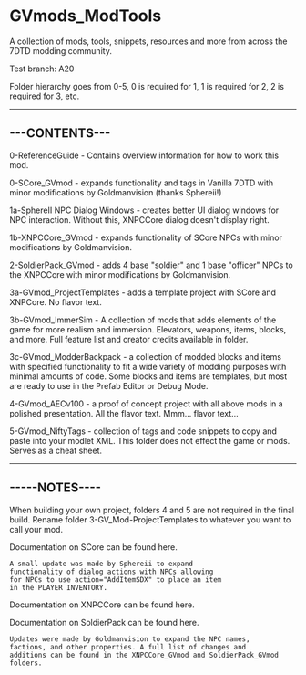 # GVmods_ModTools
A collection of mods, tools, snippets, resources and more from across the 7DTD modding community.

Test branch: A20

Folder hierarchy goes from 0-5,
0 is required for 1,
1 is required for 2,
2 is required for 3, etc.

--------------
---CONTENTS---
--------------

0-ReferenceGuide
	- Contains overview information for how to work this mod.

0-SCore_GVmod
	- expands functionality and tags in Vanilla 7DTD with minor
	modifications by Goldmanvision (thanks Sphereii!)

1a-SphereII NPC Dialog Windows
	- creates better UI dialog windows for NPC interaction.
	Without this, XNPCCore dialog doesn't display right.

1b-XNPCCore_GVmod
	- expands functionality of SCore NPCs with minor
	modifications by Goldmanvision.

2-SoldierPack_GVmod
	- adds 4 base "soldier" and 1 base "officer" NPCs to the XNPCCore with minor modifications by Goldmanvision.

3a-GVmod_ProjectTemplates
	- adds a template project with SCore and XNPCore. No flavor text.

3b-GVmod_ImmerSim
	- A collection of mods that adds elements of the game for more realism and immersion.
	Elevators, weapons, items, blocks, and more. Full feature list and creator credits available in folder.

3c-GVmod_ModderBackpack
	- a collection of modded blocks and items with specified functionality to fit a wide
	variety of modding purposes with minimal amounts of code. Some blocks and items are
	templates, but most are ready to use in the Prefab Editor or Debug Mode.

4-GVmod_AECv100
	- a proof of concept project with all above mods in a polished presentation.
	All the flavor text. Mmm... flavor text...

5-GVmod_NiftyTags
	- collection of tags and code snippets to copy and paste into your modlet XML.
	This folder does not effect the game or mods. Serves as a cheat sheet.

--------------
-----NOTES----
--------------

When building your own project, folders 4 and 5 are not required in the final build.
Rename folder 3-GV_Mod-ProjectTemplates to whatever you want to call your mod.

Documentation on SCore can be found here.

	A small update was made by Sphereii to expand
	functionality of dialog actions with NPCs allowing
	for NPCs to use action="AddItemSDX" to place an item
	in the PLAYER INVENTORY.

Documentation on XNPCCore can be found here.

Documentation on SoldierPack can be found here.

	Updates were made by Goldmanvision to expand the NPC names,
	factions, and other properties. A full list of changes and
	additions can be found in the XNPCCore_GVmod and SoldierPack_GVmod folders.
